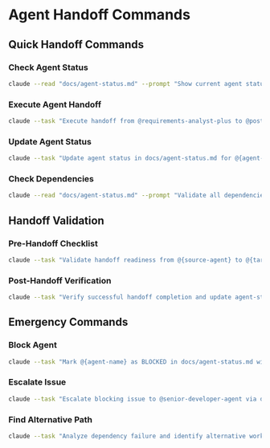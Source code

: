 # Agent Handoff Commands

## Quick Handoff Commands

### Check Agent Status
```bash
claude --read "docs/agent-status.md" --prompt "Show current agent status and next handoffs"
```

### Execute Agent Handoff
```bash
claude --task "Execute handoff from @requirements-analyst-plus to @postgresql-finance-specialist-plus based on status in docs/agent-status.md"
```

### Update Agent Status
```bash
claude --task "Update agent status in docs/agent-status.md for @{agent-name} with status {status} and deliverables {list}"
```

### Check Dependencies
```bash
claude --read "docs/agent-status.md" --prompt "Validate all dependencies are satisfied for @{target-agent}"
```

## Handoff Validation

### Pre-Handoff Checklist
```bash
claude --task "Validate handoff readiness from @{source-agent} to @{target-agent} using docs/agent-status.md protocol"
```

### Post-Handoff Verification
```bash
claude --task "Verify successful handoff completion and update agent-status.md with new status"
```

## Emergency Commands

### Block Agent
```bash
claude --task "Mark @{agent-name} as BLOCKED in docs/agent-status.md with reason: {blocker-description}"
```

### Escalate Issue
```bash
claude --task "Escalate blocking issue to @senior-developer-agent via docs/agent-status.md protocol"
```

### Find Alternative Path
```bash
claude --task "Analyze dependency failure and identify alternative work streams in docs/agent-status.md"
```